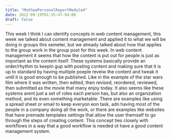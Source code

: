 ```yaml
---
title: "MatheaPersonalReportModule4"
date: 2022-09-19T01:35:47-04:00
draft: false
---
```


This week I think I can identify concepts in web content management, this week we talked about content management and applied it to what we will be doing in groups this semeter, but we already talked about how that applies to the group work in the group post for this week. In web content management it seems that how the content is put out for people is just as important as the content itself. These systems basically provide an order/rhythm to keepin gup with posting content and making sure that it is up to standard by having multiple poeple reveiw the content and tweak it until it is good enough to be published. Like in the example of the star wars film where it was written, then edited, then revised, reordered, reviewed, then submitted as the movie that many enjoy today. It also seems like these systems arent just a set of roles each person has, but also an organization method, and its even something marketable. There are examples like using a spread sheet or email to keep everyon eon task, adn having most of the people in a company doing all the work, or there are examples like websites that have premade templates settings that allow the user themself to go through the steps of creating content. This concept ties closely with workflows in a way that a good workflow is needed ot have a good content management system.
